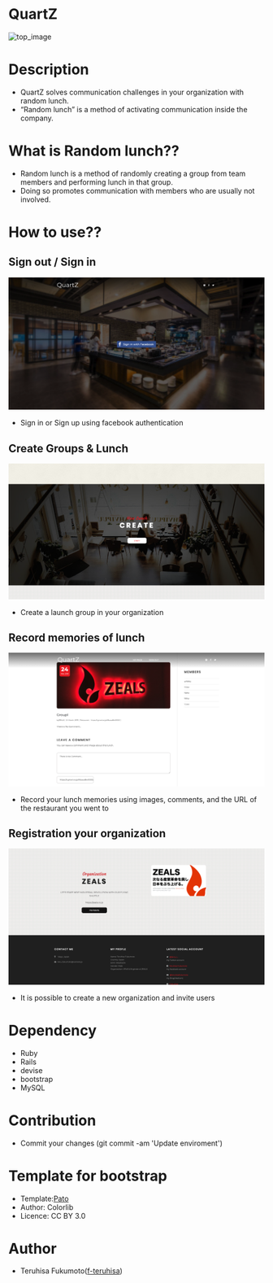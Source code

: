 QuartZ
====
![top_image](public/images/top_image.png)

# Description
- QuartZ solves communication challenges in your organization with random lunch.
- “Random lunch” is a method of activating communication inside the company.

# What is Random lunch??
- Random lunch is a method of randomly creating a group from team members and performing lunch in that group. 
- Doing so promotes communication with members who are usually not involved.

# How to use??
## Sign out / Sign in
![signin_image](public/images/sginin_image.png)
- Sign in or Sign up using facebook authentication

## Create Groups & Lunch
![create_lunch_image](public/images/create_lunch_image.png)
- Create a launch group in your organization

## Record memories of lunch
![group_image](public/images/group_image.png)
- Record your lunch memories using images, comments, and the URL of the restaurant you went to

## Registration your organization
![organization_image.png](public/images/organization_image.png)
- It is possible to create a new organization and invite users

# Dependency
- Ruby
- Rails
- devise
- bootstrap
- MySQL

# Contribution
- Commit your changes (git commit -am 'Update enviroment')

# Template for bootstrap
- Template:[Pato](https://colorlib.com/wp/template/pato/)
- Author: Colorlib
- Licence: CC BY 3.0

# Author
- Teruhisa Fukumoto([f-teruhisa](https://github.com/f-teruhisa))
